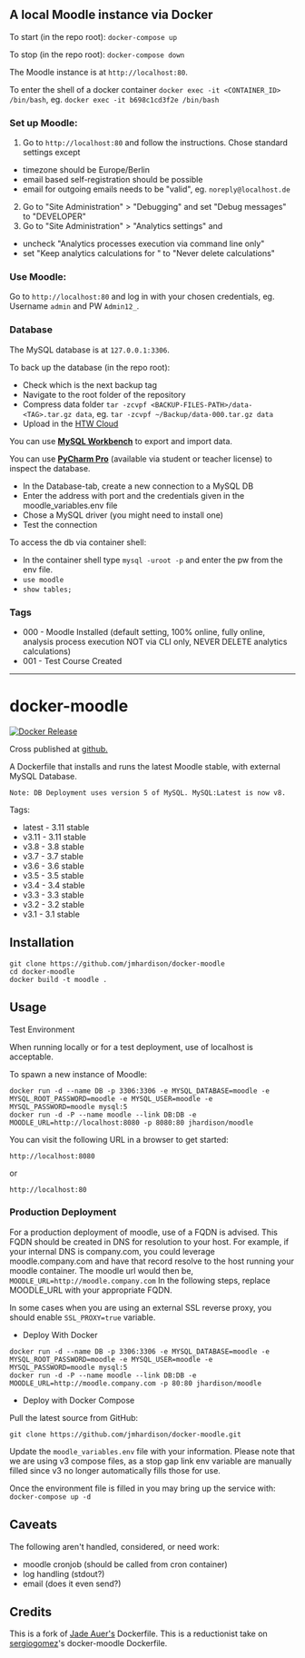 ## A local Moodle instance via Docker
To start (in the repo root): `docker-compose up`

To stop (in the repo root): `docker-compose down`

The Moodle instance is at `http://localhost:80`.

To enter the shell of a docker container
`docker exec -it <CONTAINER_ID> /bin/bash`, eg. `docker exec -it b698c1cd3f2e /bin/bash`

### Set up Moodle: 
1. Go to `http://localhost:80` and follow the instructions. Chose standard settings except 
 * timezone should be Europe/Berlin
 * email based self-registration should be possible
 * email for outgoing emails needs to be "valid", eg. `noreply@localhost.de`
2. Go to "Site Administration" > "Debugging" and set "Debug messages" to "DEVELOPER"
3. Go to "Site Administration" > "Analytics settings" and 
 * uncheck "Analytics processes execution via command line only"
 * set "Keep analytics calculations for " to "Never delete calculations"

### Use Moodle: 
Go to `http://localhost:80` and log in with your chosen credentials, eg. Username `admin` and PW `Admin12_`.


### Database 
The MySQL database is at `127.0.0.1:3306`.

To back up the database (in the repo root): 
* Check which is the next backup tag
* Navigate to the root folder of the repository
* Compress data folder `tar -zcvpf <BACKUP-FILES-PATH>/data-<TAG>.tar.gz data`, eg. `tar -zcvpf ~/Backup/data-000.tar.gz data`
* Upload in the [HTW Cloud](https://cloud.htw-berlin.de/apps/files/?dir=/SHARED/Fair%20Enough/Lokaler%20Test%20Moodle%20Server%20Backup/Datenbank-Backup&fileid=127595545)

You can use **[MySQL Workbench](https://www.mysql.com/products/workbench/)** to export and import data.

You can use **[PyCharm Pro](https://www.jetbrains.com/help/pycharm/mysql.html)** (available via student or teacher license) to inspect the database. 
* In the Database-tab, create a new connection to a MySQL DB
* Enter the address with port and the credentials given in the moodle_variables.env file
* Chose a MySQL driver (you might need to install one)
* Test the connection

To access the db via container shell: 
* In the container shell type `mysql -uroot -p` and enter the pw from the env file.
* `use moodle`
* `show tables;`


### Tags 
* 000 - Moodle Installed (default setting, 100% online, fully online, analysis process execution NOT via CLI only, NEVER DELETE analytics calculations)
* 001 - Test Course Created 

--- 

docker-moodle
=============
[![Docker Release](https://github.com/jmhardison/docker-moodle/actions/workflows/docker-release.yml/badge.svg)](https://github.com/jmhardison/docker-moodle/actions/workflows/docker-release.yml)

Cross published at [github.](https://github.com/jmhardison/docker-moodle/pkgs/container/docker-moodle)

A Dockerfile that installs and runs the latest Moodle stable, with external MySQL Database.

`Note: DB Deployment uses version 5 of MySQL. MySQL:Latest is now v8.`

Tags:
* latest - 3.11 stable
* v3.11 - 3.11 stable
* v3.8 - 3.8 stable
* v3.7 - 3.7 stable
* v3.6 - 3.6 stable
* v3.5 - 3.5 stable
* v3.4 - 3.4 stable
* v3.3 - 3.3 stable
* v3.2 - 3.2 stable
* v3.1 - 3.1 stable

## Installation

```
git clone https://github.com/jmhardison/docker-moodle
cd docker-moodle
docker build -t moodle .
```

## Usage

Test Environment

When running locally or for a test deployment, use of localhost is acceptable.

To spawn a new instance of Moodle:

```
docker run -d --name DB -p 3306:3306 -e MYSQL_DATABASE=moodle -e MYSQL_ROOT_PASSWORD=moodle -e MYSQL_USER=moodle -e MYSQL_PASSWORD=moodle mysql:5
docker run -d -P --name moodle --link DB:DB -e MOODLE_URL=http://localhost:8080 -p 8080:80 jhardison/moodle
```

You can visit the following URL in a browser to get started:

```
http://localhost:8080 
```
or 
```
http://localhost:80
```

### Production Deployment

For a production deployment of moodle, use of a FQDN is advised. This FQDN should be created in DNS for resolution to your host. For example, if your internal DNS is company.com, you could leverage moodle.company.com and have that record resolve to the host running your moodle container. The moodle url would then be, `MOODLE_URL=http://moodle.company.com`
In the following steps, replace MOODLE_URL with your appropriate FQDN.

In some cases when you are using an external SSL reverse proxy, you should enable `SSL_PROXY=true` variable.

* Deploy With Docker
```
docker run -d --name DB -p 3306:3306 -e MYSQL_DATABASE=moodle -e MYSQL_ROOT_PASSWORD=moodle -e MYSQL_USER=moodle -e MYSQL_PASSWORD=moodle mysql:5
docker run -d -P --name moodle --link DB:DB -e MOODLE_URL=http://moodle.company.com -p 80:80 jhardison/moodle
```

* Deploy with Docker Compose

Pull the latest source from GitHub:
```
git clone https://github.com/jmhardison/docker-moodle.git
```

Update the `moodle_variables.env` file with your information. Please note that we are using v3 compose files, as a stop gap link env variable are manually filled since v3 no longer automatically fills those for use.

Once the environment file is filled in you may bring up the service with:
`docker-compose up -d`



## Caveats
The following aren't handled, considered, or need work: 
* moodle cronjob (should be called from cron container)
* log handling (stdout?)
* email (does it even send?)

## Credits

This is a fork of [Jade Auer's](https://github.com/jda/docker-moodle) Dockerfile.
This is a reductionist take on [sergiogomez](https://github.com/sergiogomez/)'s docker-moodle Dockerfile.
